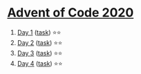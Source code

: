 # [Advent of Code 2020](https://adventofcode.com/2020)

1. [Day 1](https://github.com/olichwiruk/aoc2020/tree/main/day1) ([task](https://adventofcode.com/2020/day/1)) ⭐️⭐️ 
1. [Day 2](https://github.com/olichwiruk/aoc2020/tree/main/day2) ([task](https://adventofcode.com/2020/day/2)) ⭐️⭐️
1. [Day 3](https://github.com/olichwiruk/aoc2020/tree/main/day3) ([task](https://adventofcode.com/2020/day/3)) ⭐️⭐️
1. [Day 4](https://github.com/olichwiruk/aoc2020/tree/main/day4) ([task](https://adventofcode.com/2020/day/4)) ⭐️⭐️
